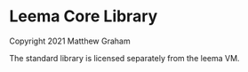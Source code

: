 # Leema Core Library

Copyright 2021 Matthew Graham

The standard library is licensed separately from the leema VM.

